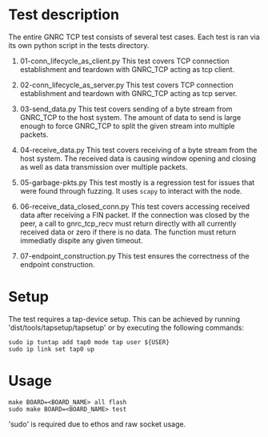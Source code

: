Test description
==========
The entire GNRC TCP test consists of several test cases. Each test is ran via its own python script
in the tests directory.

1) 01-conn_lifecycle_as_client.py
    This test covers TCP connection establishment and teardown with GNRC_TCP acting as tcp client.

2) 02-conn_lifecycle_as_server.py
    This test covers TCP connection establishment and teardown with GNRC_TCP acting as tcp server.

3) 03-send_data.py
    This test covers sending of a byte stream from GNRC_TCP to the host system.
    The amount of data to send is large enough to force GNRC_TCP to split the given stream into
    multiple packets.

4) 04-receive_data.py
    This test covers receiving of a byte stream from the host system. The received data is
    causing window opening and closing as well as data transmission over multiple packets.

5) 05-garbage-pkts.py
    This test mostly is a regression test for issues that were found through fuzzing. It uses
    `scapy` to interact with the node.

6) 06-receive_data_closed_conn.py
    This test covers accessing received data after receiving a FIN packet. If the connection was closed
    by the peer, a call to gnrc_tcp_recv must return directly with all currently received data
    or zero if there is no data. The function must return immediatly dispite any given timeout.

7) 07-endpoint_construction.py
    This test ensures the correctness of the endpoint construction.

Setup
==========
The test requires a tap-device setup. This can be achieved by running 'dist/tools/tapsetup/tapsetup'
or by executing the following commands:

    sudo ip tuntap add tap0 mode tap user ${USER}
    sudo ip link set tap0 up

Usage
==========
    make BOARD=<BOARD_NAME> all flash
    sudo make BOARD=<BOARD_NAME> test

'sudo' is required due to ethos and raw socket usage.
